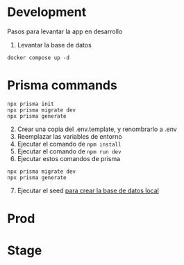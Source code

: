 # Development
Pasos para levantar la app en desarrollo

1. Levantar la base de datos
```
docker compose up -d
```
# Prisma commands
```
npx prisma init
npx prisma migrate dev
npx prisma generate
```
2. Crear una copia del .env.template, y renombrarlo a .env
3. Reemplazar las variables de entorno
4. Ejecutar el comando de ```npm install```
5. Ejecutar el comando de ```npm run dev```
6. Ejecutar estos comandos de prisma
```
npx prisma migrate dev
npx prisma generate
``` 
7. Ejecutar el seed [para crear la base de datos local](localhost:3000/api/seed)

# Prod


# Stage